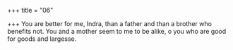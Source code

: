 +++
title = "06"

+++
You are better for me, Indra, than a father and than a brother who  benefits not.
You and a mother seem to me to be alike, o you who are good for goods  and largesse.